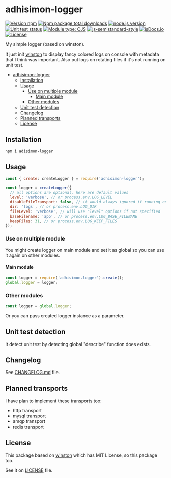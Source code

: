 # adhisimon-logger

[![Version npm](https://img.shields.io/npm/v/adhisimon-logger.svg)](https://www.npmjs.com/package/adhisimon-logger)
[![Npm package total downloads](https://img.shields.io/npm/dt/adhisimon-logger)](https://npmjs.com/package/adhisimon-logger)
[![node.js version](https://img.shields.io/node/v/adhisimon-logger)](https://www.npmjs.com/package/adhisimon-logger)
[![Unit test status](https://github.com/adhisimon/node-as-logger/actions/workflows/node.js.yml/badge.svg)](https://github.com/adhisimon/node-as-logger/actions/workflows/node.js.yml?query=branch%3Amain)
[![Module type: CJS](https://img.shields.io/badge/module%20type-cjs-brightgreen)](https://github.com/voxpelli/badges-cjs-esm)
[![js-semistandard-style](https://img.shields.io/badge/code%20style-semistandard-brightgreen.svg)](https://github.com/standard/semistandard)
[![jsDocs.io](https://img.shields.io/badge/jsDocs.io-reference-blue)](https://www.jsdocs.io/package/jsdoc)
[![License](https://img.shields.io/github/license/adhisimon/node-as-logger)](https://github.com/adhisimon/node-as-logger/blob/main/LICENSE)

My simple logger (based on winston).

It just init [winston](https://github.com/winstonjs/winston) to display fancy colored logs on console
with metadata that I think was important.
Also put logs on rotating files if it's not running on
unit test.

- [adhisimon-logger](#adhisimon-logger)
  - [Installation](#installation)
  - [Usage](#usage)
    - [Use on multiple module](#use-on-multiple-module)
      - [Main module](#main-module)
    - [Other modules](#other-modules)
  - [Unit test detection](#unit-test-detection)
  - [Changelog](#changelog)
  - [Planned transports](#planned-transports)
  - [License](#license)

## Installation
```shell
npm i adisimon-logger
```

## Usage
```javascript
const { create: createLogger } = require('adhisimon-logger');

const logger = createLogger({
  // all options are optional, here are default values
  level: 'verbose', // or process.env.LOG_LEVEL
  disableFileTransport: false, // it would always ignored if running on unit test
  dir: 'logs', // or process.env.LOG_DIR
  fileLevel: 'verbose', // will use "level" options if not specified
  baseFilename: 'app', // or process.env.LOG_BASE_FILENAME
  keepFiles: 31, // or process.env.LOG_KEEP_FILES
});
```

### Use on multiple module
You might create logger on main module and set it as global
so you can use it again on other modules.

#### Main module
```javascript
const logger = require('adhisimon.logger').create();
global.logger = logger;
```

### Other modules
```javascript
const logger = global.logger;
```

Or you can pass created logger instance as a parameter.

## Unit test detection
It detect unit test by detecting global "describe" function does exists.

## Changelog
See [CHANGELOG.md](CHANGELOG.md) file.

## Planned transports
I have plan to implement these transports too:
- http transport
- mysql transport
- amqp transport
- redis transport

## License
This package based on [winston](https://github.com/winstonjs/winston) which
has MIT License, so this package too.

See it on [LICENSE](LICENSE) file.
